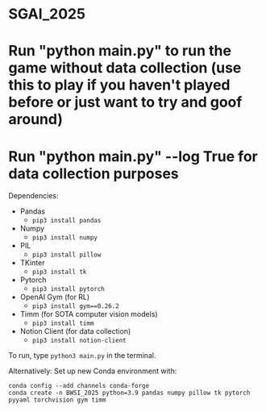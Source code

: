 # SGAI_2025

# Run "python main.py" to run the game without data collection (use this to play if you haven't played before or just want to try and goof around)
# Run "python main.py" --log True for data collection purposes

Dependencies:
- Pandas
  - `pip3 install pandas`
- Numpy
  - `pip3 install numpy`
- PIL
  - `pip3 install pillow`
- TKinter
  - `pip3 install tk`
- Pytorch 
  - `pip3 install pytorch`
- OpenAI Gym (for RL)
  - `pip3 install gym==0.26.2`
- Timm (for SOTA computer vision models)
  - `pip3 install timm`
- Notion Client (for data collection)
  - `pip3 install notion-client`

To run, type ```python3 main.py``` in the terminal.


Alternatively:
Set up new Conda environment with:
```
conda config --add channels conda-forge 
conda create -n BWSI_2025 python=3.9 pandas numpy pillow tk pytorch pyyaml torchvision gym timm
```
